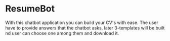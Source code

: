 # ResumeBot
With this chatbot application you can build your CV's with ease.
The user have to provide answers that the chatbot asks, later 3-templates will be built nd user can choose one among them and download it.  

